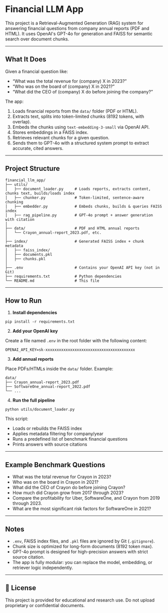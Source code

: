 ﻿# Financial LLM App

This project is a Retrieval-Augmented Generation (RAG) system for answering financial questions from company annual reports (PDF and HTML). It uses OpenAI's GPT-4o for generation and FAISS for semantic search over document chunks.

---

## What It Does

Given a financial question like:

- “What was the total revenue for (company) X in 2023?”
- “Who was on the board of (company) X in 2021?”
- “What did the CEO of (company) X do before joining the company?”

The app:

1. Loads financial reports from the `data/` folder (PDF or HTML).
2. Extracts text, splits into token-limited chunks (8192 tokens, with overlap).
3. Embeds the chunks using `text-embedding-3-small` via OpenAI API.
4. Stores embeddings in a FAISS index.
5. Retrieves relevant chunks for a given question.
6. Sends them to GPT-4o with a structured system prompt to extract accurate, cited answers.

---

## Project Structure

```
financial_llm_app/
├── utils/
│   ├── document_loader.py     # Loads reports, extracts content, chunks text, builds/loads index
│   ├── chunker.py             # Token-limited, sentence-aware chunking
│   ├── embedder.py            # Embeds chunks, builds & queries FAISS index
│   ├── rag_pipeline.py        # GPT-4o prompt + answer generation with citation
│
├── data/                      # PDF and HTML annual reports
│   └── Crayon_annual-report_2023.pdf, etc.
│
├── index/                     # Generated FAISS index + chunk metadata
│   ├── faiss_index/
│   ├── documents.pkl
│   ├── chunks.pkl
│
├── .env                       # Contains your OpenAI API key (not in Git)
├── requirements.txt           # Python dependencies
└── README.md                  # This file
```

---

## How to Run

1. **Install dependencies**

```
pip install -r requirements.txt
```

2. **Add your OpenAI key**

Create a file named `.env` in the root folder with the following content:

```
OPENAI_API_KEY=sk-xxxxxxxxxxxxxxxxxxxxxxxxxxxxxxxxxxxxxxxx
```

3. **Add annual reports**

Place PDFs/HTMLs inside the `data/` folder. Example:

```
data/
├── Crayon_annual-report_2023.pdf
├── SoftwareOne_annual-report_2022.pdf
└── ...
```

4. **Run the full pipeline**

```
python utils/document_loader.py
```

This script:
- Loads or rebuilds the FAISS index
- Applies metadata filtering for company/year
- Runs a predefined list of benchmark financial questions
- Prints answers with source citations

---

## Example Benchmark Questions

- What was the total revenue for Crayon in 2023?
- Who was on the board in Crayon in 2021?
- What did the CEO of Crayon do before joining Crayon?
- How much did Crayon grow from 2017 through 2023?
- Compare the profitability for Uber, SoftwareOne, and Crayon from 2019 through 2023.
- What are the most significant risk factors for SoftwareOne in 2021?

---

## Notes

- `.env`, FAISS index files, and `.pkl` files are ignored by Git (`.gitignore`).
- Chunk size is optimized for long-form documents (8192 token max).
- GPT-4o prompt is designed for high-precision answers with strict source citation.
- The app is fully modular: you can replace the model, embedding, or retriever logic independently.

---

## 📄 License

This project is provided for educational and research use. Do not upload proprietary or confidential documents.
